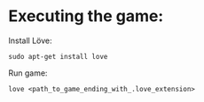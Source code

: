 # Executing the game:

Install Löve:

 `sudo apt-get install love`
 
Run game:
 
 `love <path_to_game_ending_with_.love_extension>`
